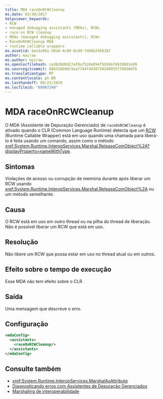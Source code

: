 ```yaml
---
title: MDA raceOnRCWCleanup
ms.date: 03/30/2017
helpviewer_keywords:
- RCW
- managed debugging assistants (MDAs), RCWs
- race on RCW cleanup
- MDAs (managed debugging assistants), RCWs
- RaceOnRCWCleanup MDA
- runtime callable wrappers
ms.assetid: bee1e9b1-50a8-4c89-9cd9-7dd6b2458187
author: mairaw
ms.author: mairaw
ms.openlocfilehash: ca3b28d0d27af0a752de894f5856b76939b01e09
ms.sourcegitcommit: 68653db98c5ea7744fd438710248935f70020dfb
ms.translationtype: MT
ms.contentlocale: pt-BR
ms.lasthandoff: 08/22/2019
ms.locfileid: "69967249"
---
```

# <a name="raceonrcwcleanup-mda"></a>MDA raceOnRCWCleanup
O MDA (Assistente de Depuração Gerenciado) de `raceOnRCWCleanup` é ativado quando o CLR (Common Language Runtime) detecta que um [RCW](../../standard/native-interop/runtime-callable-wrapper.md) (Runtime Callable Wrapper) está em uso quando uma chamada para liberá-lo é feita usando um comando, assim como o método <xref:System.Runtime.InteropServices.Marshal.ReleaseComObject%2A?displayProperty=nameWithType>.  
  
## <a name="symptoms"></a>Sintomas  
 Violações de acesso ou corrupção de memória durante após liberar um RCW usando <xref:System.Runtime.InteropServices.Marshal.ReleaseComObject%2A> ou um método semelhante.  
  
## <a name="cause"></a>Causa  
 O RCW está em uso em outro thread ou na pilha do thread de liberação.  Não é possível liberar um RCW que está em uso.  
  
## <a name="resolution"></a>Resolução  
 Não libere um RCW que possa estar em uso no thread atual ou em outros.  
  
## <a name="effect-on-the-runtime"></a>Efeito sobre o tempo de execução  
 Esse MDA não tem efeito sobre o CLR.  
  
## <a name="output"></a>Saída  
 Uma mensagem que descreve o erro.  
  
## <a name="configuration"></a>Configuração  
  
```xml  
<mdaConfig>  
  <assistants>  
    <raceOnRCWCleanup/>  
  </assistants>  
</mdaConfig>  
```  
  
## <a name="see-also"></a>Consulte também

- <xref:System.Runtime.InteropServices.MarshalAsAttribute>
- [Diagnosticando erros com Assistentes de Depuração Gerenciados](../../../docs/framework/debug-trace-profile/diagnosing-errors-with-managed-debugging-assistants.md)
- [Marshaling de interoperabilidade](../../../docs/framework/interop/interop-marshaling.md)
